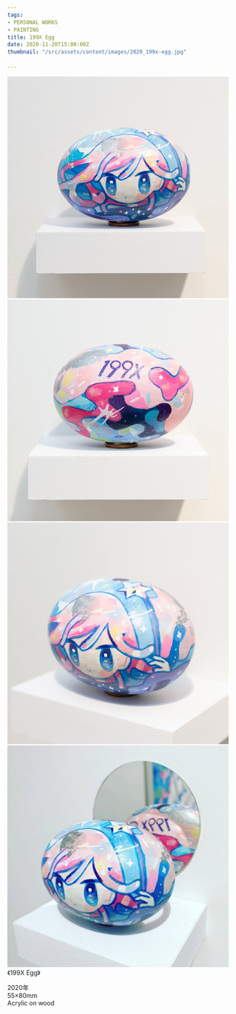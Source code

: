 ```yaml
---
tags:
- PERSONAL WORKS
- PAINTING
title: 199X Egg
date: 2020-11-20T15:00:00Z
thumbnail: "/src/assets/content/images/2020_199x-egg.jpg"

---
```

![](/src/assets/content/images/2020_199x-egg.jpg)![](/src/assets/content/images/2020_199x-egg2.jpg)![](/src/assets/content/images/2020_199x-egg3.jpg)![](/src/assets/content/images/2020_199x-egg4.jpg)《199X Egg》

2020年  
55×80mm  
Acrylic on wood